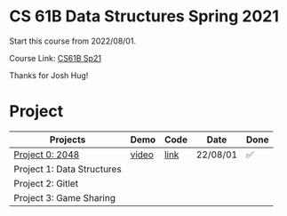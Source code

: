 # CS 61B Data Structures Spring 2021

Start this course from 2022/08/01.

Course Link: [CS61B Sp21](https://sp21.datastructur.es/)

Thanks for Josh Hug!

# Project

| Projects                                                                   | Demo                                                 | Code                                                         | Date     | Done               |
| -------------------------------------------------------------------------- | ---------------------------------------------------- | ------------------------------------------------------------ | -------- | ------------------ |
| [Project 0: 2048](https://sp21.datastructur.es/materials/proj/proj0/proj0) | [video](https://www.youtube.com/watch?v=5yKmzUZ84H0) | [link](https://github.com/xxrjun/cs61b-sp21/tree/main/proj0) | 22/08/01 | :white_check_mark: |
| Project 1: Data Structures                                                 |                                                      |                                                              |          |                    |
| Project 2: Gitlet                                                          |                                                      |                                                              |          |                    |
| Project 3: Game Sharing                                                    |                                                      |                                                              |          |                    |
